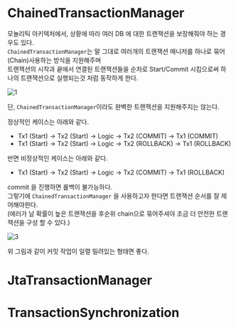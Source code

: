 # ChainedTransactionManager
    
모놀리틱 아키텍처에서, 상황에 따라 여러 DB 에 대한 트랜잭션을 보장해줘야 하는 경우도 있다.      
`ChainedTransactionManager`는 말 그대로 여러개의 트랜잭션 매니저를 하나로 묶어(Chain)사용하는 방식을 지원해주며         
트랜잭션의 시작과 끝에서 연결된 트랜잭션들을 순차로 Start/Commit 시킴으로써 하나의 트랜잭션으로 실행되는것 처럼 동작하게 한다.    

![1](https://user-images.githubusercontent.com/50267433/192659315-1f6c45d6-155f-44b9-9520-4c6ec019c33d.png)

단, `ChainedTransactionManager`이라도 완벽한 트랜잭션을 지원해주지는 않는다.  

정상적인 케이스는 아래와 같다.  
* Tx1 (Start) -> Tx2 (Start) -> Logic -> Tx2 (COMMIT) -> Tx1 (COMMIT) 
* Tx1 (Start) -> Tx2 (Start) -> Logic -> Tx2 (ROLLBACK) -> Tx1 (ROLLBACK) 

반면 비정상적인 케이스는 아래와 같다.  
* Tx1 (Start) -> Tx2 (Start) -> Logic -> Tx2 (COMMIT) -> Tx1 (ROLLBACK)   
  
commit 을 진행하면 롤백이 불가능하다.        
그렇기에 `ChainedTransactionManager` 을 사용하고자 한다면 트랜잭션 순서를 잘 제어해야한다.      
(에러가 날 확률이 높은 트랜잭션을 후순위 chain으로 묶어주셔야 조금 더 안전한 트랜잭션을 구성 할 수 있다.)   

![3](https://user-images.githubusercontent.com/50267433/192659590-a56e1330-7424-45f5-8744-06be5dedca50.png)

위 그림과 같이 커밋 작업이 일렬 밀려있는 형태면 좋다.   

# JtaTransactionManager

# TransactionSynchronization
